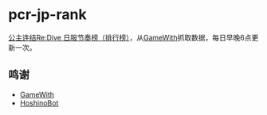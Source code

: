 # pcr-jp-rank

[公主连结Re:Dive 日服节奏榜（排行榜）](https://jpcr-rank.hclonely.com/)，从[GameWith](https://gamewith.jp/pricone-re/article/show/93068)抓取数据，每日早晚6点更新一次。


## 鸣谢

- [GameWith](https://gamewith.jp/pricone-re/article/show/93068)
- [HoshinoBot](https://github.com/Ice-Cirno/HoshinoBot)
